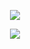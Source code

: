 <p align='center'>
  <a href="https://hits.seeyoufarm.com"><img src="https://hits.seeyoufarm.com/api/count/incr/badge.svg?url=https%3A%2F%2Fgithub.com%2Fchamjin%2Fhit-counter&count_bg=%23D3D3D3&title_bg=%23555555&icon=&icon_color=%auto&title=방문자&edge_flat=false"/></a>
</p>

<p align='center'>
    <img src="https://capsule-render.vercel.app/api?type=waving&color=auto&height=300&section=header&text=Hello.👋&fontSize=80&animation=fadeIn&fontAlignY=34&desc=Welcome%20to%20ChamJin's%20GitHub&descAlignY=51&descAlign=62"/>
</p>


